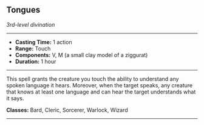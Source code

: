 ﻿## Tongues
*3rd-level divination*
___
- **Casting Time:** 1 action
- **Range:** Touch
- **Components:** V, M (a small clay model of a ziggurat)
- **Duration:** 1 hour

---
This spell grants the creature you touch the ability to understand any spoken language it hears. Moreover, when the target speaks, any creature that knows at least one language and can hear the target understands what it says.

**Classes:** Bard, Cleric, Sorcerer, Warlock, Wizard


---

